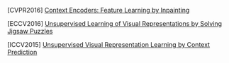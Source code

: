 [CVPR2016] [Context Encoders: Feature Learning by Inpainting](https://arxiv.org/abs/1604.07379)

[ECCV2016] [Unsupervised Learning of Visual Representations by Solving Jigsaw Puzzles](https://arxiv.org/abs/1603.09246)

[ICCV2015] [Unsupervised Visual Representation Learning by Context Prediction](https://arxiv.org/abs/1505.05192)
